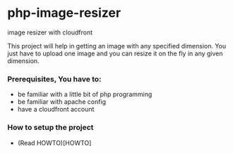 # php-image-resizer
image resizer with cloudfront

This project will help in getting an image with any specified dimension. You just have to upload one image and you can resize it on the fly in any given dimension.

### Prerequisites, You have to:
- be familiar with a little bit of php programming
- be familiar with apache config
- have a cloudfront account

### How to setup the project
 - (Read HOWTO)[HOWTO]
